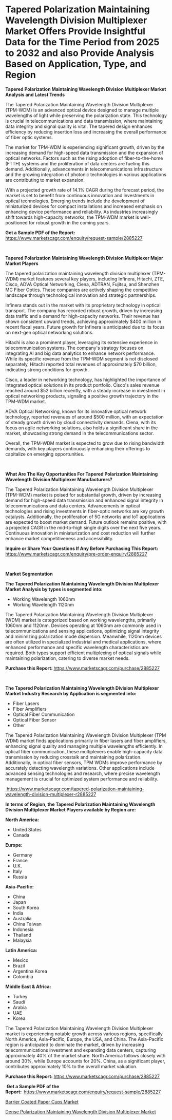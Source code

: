 <p><h1>Tapered Polarization Maintaining Wavelength Division Multiplexer Market Offers Provide Insightful Data for the Time Period from 2025 to 2032 and also Provide Analysis Based on Application, Type, and Region</h1></p><p><strong>Tapered Polarization Maintaining Wavelength Division Multiplexer Market Analysis and Latest Trends</strong></p>
<p><p>The Tapered Polarization Maintaining Wavelength Division Multiplexer (TPM-WDM) is an advanced optical device designed to manage multiple wavelengths of light while preserving the polarization state. This technology is crucial in telecommunications and data transmission, where maintaining data integrity and signal quality is vital. The tapered design enhances efficiency by reducing insertion loss and increasing the overall performance of fiber optic systems.</p><p>The market for TPM-WDM is experiencing significant growth, driven by the increasing demand for high-speed data transmission and the expansion of optical networks. Factors such as the rising adoption of fiber-to-the-home (FTTH) systems and the proliferation of data centers are fueling this demand. Additionally, advancements in telecommunications infrastructure and the growing integration of photonic technologies in various applications are contributing to market expansion.</p><p>With a projected growth rate of 14.1% CAGR during the forecast period, the market is set to benefit from continuous innovation and investments in optical technologies. Emerging trends include the development of miniaturized devices for compact installations and increased emphasis on enhancing device performance and reliability. As industries increasingly shift towards high-capacity networks, the TPM-WDM market is well-positioned for robust growth in the coming years.</p></p>
<p><strong>Get a Sample PDF of the Report:&nbsp;</strong> <a href="https://www.marketscagr.com/enquiry/request-sample/2885227?utm_campaign=1944&utm_medium=2&utm_source=Github&utm_content=ia&utm_term=13032025&utm_id=tapered-polarization-maintaining-wavelength-division-multiplexer">https://www.marketscagr.com/enquiry/request-sample/2885227</a></p>
<p>&nbsp;</p>
<p><strong>Tapered Polarization Maintaining Wavelength Division Multiplexer Major Market Players</strong></p>
<p><p>The tapered polarization maintaining wavelength division multiplexer (TPM-WDM) market features several key players, including Infinera, Hitachi, ZTE, Cisco, ADVA Optical Networking, Ciena, ADTRAN, Fujitsu, and Shenzhen MC Fiber Optics. These companies are actively shaping the competitive landscape through technological innovation and strategic partnerships.</p><p>Infinera stands out in the market with its proprietary technology in optical transport. The company has recorded robust growth, driven by increasing data traffic and a demand for high-capacity networks. Their revenue has shown consistent upward trends, achieving approximately $400 million in recent fiscal years. Future growth for Infinera is anticipated due to its focus on next-gen optical networking solutions.</p><p>Hitachi is also a prominent player, leveraging its extensive experience in telecommunication systems. The company's strategy focuses on integrating AI and big data analytics to enhance network performance. While its specific revenue from the TPM-WDM segment is not disclosed separately, Hitachi reported total revenues of approximately $70 billion, indicating strong conditions for growth.</p><p>Cisco, a leader in networking technology, has highlighted the importance of integrated optical solutions in its product portfolio. Cisco's sales revenue reached around $52 billion recently, with a steady increase in investment in optical networking products, signaling a positive growth trajectory in the TPM-WDM market.</p><p>ADVA Optical Networking, known for its innovative optical network technology, reported revenues of around $500 million, with an expectation of steady growth driven by cloud connectivity demands. Ciena, with its focus on agile networking solutions, also holds a significant share in the market, showcasing strong demand in the telecommunications sector.</p><p>Overall, the TPM-WDM market is expected to grow due to rising bandwidth demands, with key players continuously enhancing their offerings to capitalize on emerging opportunities.</p></p>
<p>&nbsp;</p>
<p><strong>What Are The Key Opportunities For Tapered Polarization Maintaining Wavelength Division Multiplexer Manufacturers?</strong></p>
<p><p>The Tapered Polarization Maintaining Wavelength Division Multiplexer (TPM-WDM) market is poised for substantial growth, driven by increasing demand for high-speed data transmission and enhanced signal integrity in telecommunications and data centers. Advancements in optical technologies and rising investments in fiber-optic networks are key growth catalysts. Additionally, the proliferation of 5G networks and IoT applications are expected to boost market demand. Future outlook remains positive, with a projected CAGR in the mid-to-high single digits over the next five years. Continuous innovation in miniaturization and cost reduction will further enhance market competitiveness and accessibility.</p></p>
<p><strong>Inquire or Share Your Questions If Any Before Purchasing This Report:</strong> <a href="https://www.marketscagr.com/enquiry/pre-order-enquiry/2885227?utm_campaign=1944&utm_medium=2&utm_source=Github&utm_content=ia&utm_term=13032025&utm_id=tapered-polarization-maintaining-wavelength-division-multiplexer">https://www.marketscagr.com/enquiry/pre-order-enquiry/2885227</a></p>
<p>&nbsp;</p>
<p><strong>Market Segmentation</strong></p>
<p><strong>The Tapered Polarization Maintaining Wavelength Division Multiplexer Market Analysis by types is segmented into:</strong></p>
<p><ul><li>Working Wavelength 1060nm</li><li>Working Wavelength 1120nm</li></ul></p>
<p><p>The Tapered Polarization Maintaining Wavelength Division Multiplexer (WDM) market is categorized based on working wavelengths, primarily 1060nm and 1120nm. Devices operating at 1060nm are commonly used in telecommunications and sensing applications, optimizing signal integrity and minimizing polarization mode dispersion. Meanwhile, 1120nm devices are often utilized in specialized industrial and medical applications, where enhanced performance and specific wavelength characteristics are required. Both types support efficient multiplexing of optical signals while maintaining polarization, catering to diverse market needs.</p></p>
<p><strong>Purchase this Report:&nbsp;</strong><a href="https://www.marketscagr.com/purchase/2885227?utm_campaign=1944&utm_medium=2&utm_source=Github&utm_content=ia&utm_term=13032025&utm_id=tapered-polarization-maintaining-wavelength-division-multiplexer">https://www.marketscagr.com/purchase/2885227</a></p>
<p>&nbsp;</p>
<p><strong>The Tapered Polarization Maintaining Wavelength Division Multiplexer Market Industry Research by Application is segmented into:</strong></p>
<p><ul><li>Fiber Lasers</li><li>Fiber Amplifiers</li><li>Optical Fiber Communication</li><li>Optical Fiber Sensor</li><li>Other</li></ul></p>
<p><p>The Tapered Polarization Maintaining Wavelength Division Multiplexer (TPM WDM) market finds applications primarily in fiber lasers and fiber amplifiers, enhancing signal quality and managing multiple wavelengths efficiently. In optical fiber communication, these multiplexers enable high-capacity data transmission by reducing crosstalk and maintaining polarization. Additionally, in optical fiber sensors, TPM WDMs improve performance by accurately detecting wavelength variations. Other applications include advanced sensing technologies and research, where precise wavelength management is crucial for optimized system performance and reliability.</p></p>
<p><a href="https://www.marketscagr.com/tapered-polarization-maintaining-wavelength-division-multiplexer-r2885227?utm_campaign=1944&utm_medium=2&utm_source=Github&utm_content=ia&utm_term=13032025&utm_id=tapered-polarization-maintaining-wavelength-division-multiplexer">&nbsp;https://www.marketscagr.com/tapered-polarization-maintaining-wavelength-division-multiplexer-r2885227</a></p>
<p><strong>In terms of Region, the Tapered Polarization Maintaining Wavelength Division Multiplexer Market Players available by Region are:</strong></p>
<p>
    <p> <strong> North America: </strong>
        <ul>
            <li>United States</li>
            <li>Canada</li>
        </ul>
        </p> 
    <p> <strong> Europe: </strong>
        <ul>
            <li>Germany</li>
            <li>France</li>
            <li>U.K.</li>
            <li>Italy</li>
            <li>Russia</li>
        </ul>
        </p> 
    <p> <strong> Asia-Pacific: </strong>
        <ul>
            <li>China</li>
            <li>Japan</li>
            <li>South Korea</li>
            <li>India</li>
            <li>Australia</li>
            <li>China Taiwan</li>
            <li>Indonesia</li>
            <li>Thailand</li>
            <li>Malaysia</li>
        </ul>
        </p> 
    <p> <strong> Latin America: </strong>
        <ul>
            <li>Mexico</li>
            <li>Brazil</li>
            <li>Argentina Korea</li>
            <li>Colombia</li>
        </ul>
        </p> 
    <p> <strong> Middle East & Africa: </strong>
        <ul>
            <li>Turkey</li>
            <li>Saudi</li>
            <li>Arabia</li>
            <li>UAE</li>
            <li>Korea</li>
        </ul>
    </p>
    </p>
<p><p>The Tapered Polarization Maintaining Wavelength Division Multiplexer market is experiencing notable growth across various regions, specifically North America, Asia-Pacific, Europe, the USA, and China. The Asia-Pacific region is anticipated to dominate the market, driven by increasing telecommunications investment and expanding data centers, capturing approximately 40% of the market share. North America follows closely with around 30%, while Europe accounts for 20%. China, as a significant player, contributes approximately 10% to the overall market valuation.</p></p>
<p><strong>Purchase this Report: </strong><a href="https://www.marketscagr.com/purchase/2885227?utm_campaign=1944&utm_medium=2&utm_source=Github&utm_content=ia&utm_term=13032025&utm_id=tapered-polarization-maintaining-wavelength-division-multiplexer">https://www.marketscagr.com/purchase/2885227</a></p>
<p>&nbsp;<strong>Get a Sample PDF of the Report:&nbsp;&nbsp;</strong><a href="https://www.marketscagr.com/enquiry/request-sample/2885227?utm_campaign=1944&utm_medium=2&utm_source=Github&utm_content=ia&utm_term=13032025&utm_id=tapered-polarization-maintaining-wavelength-division-multiplexer">https://www.marketscagr.com/enquiry/request-sample/2885227</a></p>
<p><strong></strong></p>
<p><p><a href="https://github.com/Chiragrp22/Market-Research-Report-List-7/blob/main/barrier-coated-paper-cups-market.md?utm_campaign=1944&utm_medium=2&utm_source=Github&utm_content=ia&utm_term=13032025&utm_id=tapered-polarization-maintaining-wavelength-division-multiplexer">Barrier Coated Paper Cups Market</a></p><p><a href="https://github.com/duerknikko44/Market-Research-Report-List-1/blob/main/dense-polarization-maintaining-wavelength-division-multiplexer-market.md?utm_campaign=1944&utm_medium=2&utm_source=Github&utm_content=ia&utm_term=13032025&utm_id=tapered-polarization-maintaining-wavelength-division-multiplexer">Dense Polarization Maintaining Wavelength Division Multiplexer Market</a></p></p>